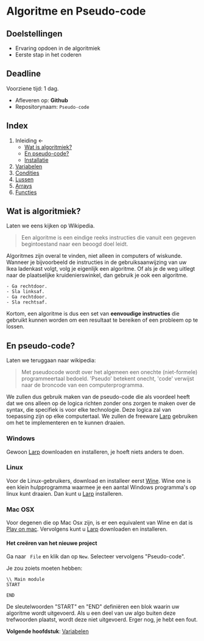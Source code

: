 # Algoritme en Pseudo-code


## Doelstellingen
* Ervaring opdoen in de algoritmiek
* Eerste stap in het coderen

## Deadline
Voorziene tijd: 1 dag.

* Afleveren op: **Github**
* Repositorynaam: ``Pseudo-code``
  
## Index

1. Inleiding ←
   * [Wat is algoritmiek?](#wat-is-algoritmiek?)
   * [En pseudo-code?](#en-pseudo-code?)
   * [Installatie](#windows)
2. [Variabelen](code/variables.md)
3. [Condities](code/conditions.md)
4. [Lussen](code/whileAndfor.md)
5. [Arrays](code/array.md)
6. [Functies](code/function.md)

   


## Wat is algoritmiek?
Laten we eens kijken op Wikipedia. 

> Een algoritme is een eindige reeks instructies die vanuit een gegeven begintoestand naar een beoogd doel leidt. 

Algoritmes zijn overal te vinden, niet alleen in computers of wiskunde. Wanneer je bijvoorbeeld de instructies in de gebruiksaanwijzing van uw Ikea ladenkast volgt, volg je eigenlijk een algoritme. Of als je de weg uitlegt naar de plaatselijke kruidenierswinkel, dan gebruik je ook een algoritme. 

````
- Ga rechtdoor.
- Sla linksaf.
- Ga rechtdoor.
- Sla rechtsaf. 
````

Kortom, een algoritme is dus een set van **eenvoudige instructies** die gebruikt kunnen worden om een resultaat te bereiken of een probleem op te lossen.

## En pseudo-code?
Laten we teruggaan naar wikipedia:
> Met pseudocode wordt over het algemeen een onechte (niet-formele) programmeertaal bedoeld. 'Pseudo' betekent onecht, 'code' verwijst naar de broncode van een computerprogramma.

We zullen dus gebruik maken van de pseudo-code die als voordeel heeft dat we ons alleen op de logica richten zonder ons zorgen te maken over de syntax, die specifiek is voor elke technologie. Deze logica zal van toepassing zijn op elke computertaal. We zullen de freeware [Larp](http://larp.marcolavoie.ca/fr/Files/LarpSetup.exe) gebruiken om het te implementeren en te kunnen draaien.

### Windows
Gewoon [Larp](http://larp.marcolavoie.ca/fr/Files/LarpSetup.exe) downloaden en installeren, je hoeft niets anders te doen.

### Linux
Voor de Linux-gebruikers, download en installeer eerst [Wine](https://www.winehq.org/). Wine one is een klein hulpprogramma waarmee je een aantal Windows programma's op linux kunt draaien. Dan kunt u [Larp](http://larp.marcolavoie.ca/fr/Files/LarpSetup.exe) installeren. 

### Mac OSX
Voor degenen die op Mac Osx zijn, is er een equivalent van Wine en dat is [Play on mac](https://www.playonmac.com/en/). Vervolgens kunt u [Larp](http://larp.marcolavoie.ca/fr/Files/LarpSetup.exe) downloaden en installeren.


#### Het creëren van het nieuwe project
Ga naar `` File`` en klik dan op ``New``. Selecteer vervolgens "Pseudo-code".

Je zou zoiets moeten hebben: 

````
\\ Main module
START

END
````

De sleutelwoorden "START" en "END" definiëren een blok waarin uw algoritme wordt uitgevoerd. Als u een deel van uw algo buiten deze trefwoorden plaatst, wordt deze niet uitgevoerd. Erger nog, je hebt een fout. 


**Volgende hoofdstuk**: [Variabelen](code/variables.md)